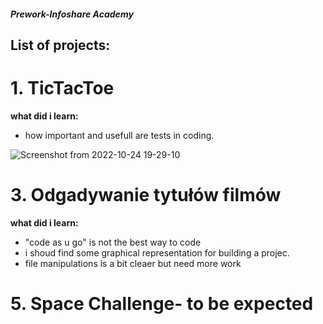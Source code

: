##### Prework-Infoshare Academy

## List of projects:


# 1. TicTacToe 
  **what did i learn:**
  - how important and usefull are tests in coding.


  ![Screenshot from 2022-10-24 19-29-10](https://user-images.githubusercontent.com/115525961/197589705-136043b4-a8ef-4a1d-8b8d-a5551518e3af.png)

# 3. Odgadywanie tytułów filmów
  **what did i learn:**
  - "code as u go" is not the best way to code
  - i shoud find some graphical representation for building a projec. 
  - file manipulations is a bit cleaer but need more work

# 5. Space Challenge- to be expected


